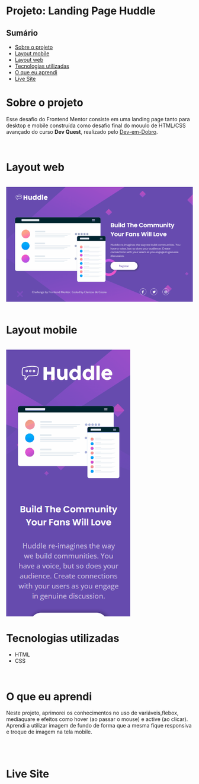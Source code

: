 # Projeto: Landing Page Huddle

## Sumário

  - [Sobre o projeto](#sobreoprojeto)
  - [Layout mobile](#layout-mobile)
  - [Layout web](#layout-web)
  - [Tecnologias utilizadas](#tecnologias-utilizadas)
  - [O que eu aprendi](#o-que-eu-aprendi)
  - [Live Site](#live-site)

# Sobre o projeto

 Esse desafio do Frontend Mentor consiste em uma landing page tanto para desktop e mobile construída como desafio final do mouulo de HTML/CSS avançado  do curso **Dev Quest**, realizado pelo   [Dev-em-Dobro](https://www.youtube.com/c/DevemDobro "Site da DevSuperior").

 <br>

 # Layout web

<br>

<img src="gifs.readme/desktop-preview.gif" alt= "gif tela desktop">
<br>

<br>

# Layout mobile

<br>

<img src="gifs.readme/desktop-mobile.gif" alt= "gif tela mobile">

<br>

# Tecnologias utilizadas

- HTML 
- CSS 
<br>


# O que eu aprendi
Neste projeto, aprimorei os conhecimentos no uso de variáveis,flebox, mediaquare e efeitos como hover (ao passar o mouse) e active (ao clicar). Aprendi a utilizar imagem de fundo de forma que a mesma fique responsiva e troque de imagem na tela mobile.



<br>
<br>

# Live Site


